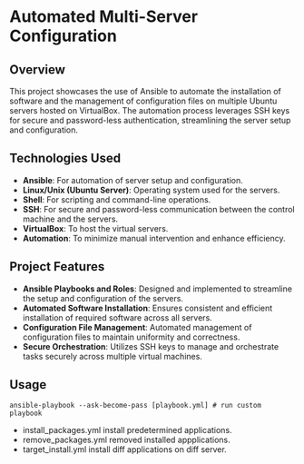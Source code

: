 # Automated Multi-Server Configuration

## Overview

This project showcases the use of Ansible to automate the installation of software and the management of configuration files on multiple Ubuntu servers hosted on VirtualBox. The automation process leverages SSH keys for secure and password-less authentication, streamlining the server setup and configuration.

## Technologies Used

- **Ansible**: For automation of server setup and configuration.
- **Linux/Unix (Ubuntu Server)**: Operating system used for the servers.
- **Shell**: For scripting and command-line operations.
- **SSH**: For secure and password-less communication between the control machine and the servers.
- **VirtualBox**: To host the virtual servers.
- **Automation**: To minimize manual intervention and enhance efficiency.

## Project Features

- **Ansible Playbooks and Roles**: Designed and implemented to streamline the setup and configuration of the servers.
- **Automated Software Installation**: Ensures consistent and efficient installation of required software across all servers.
- **Configuration File Management**: Automated management of configuration files to maintain uniformity and correctness.
- **Secure Orchestration**: Utilizes SSH keys to manage and orchestrate tasks securely across multiple virtual machines.

## Usage
```
ansible-playbook --ask-become-pass [playbook.yml] # run custom playbook
```
- install_packages.yml install predetermined applications. 
- remove_packages.yml removed installed appplications.
- target_install.yml install diff applications on diff server.

